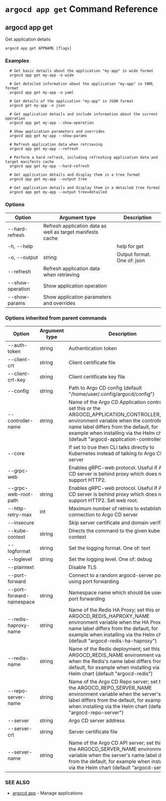 # `argocd app get` Command Reference

## argocd app get

Get application details

```
argocd app get APPNAME [flags]
```

### Examples

```
  # Get basic details about the application "my-app" in wide format
  argocd app get my-app -o wide
  
  # Get detailed information about the application "my-app" in YAML format
  argocd app get my-app -o yaml
  
  # Get details of the application "my-app" in JSON format
  argocd get my-app -o json
  
  # Get application details and include information about the current operation
  argocd app get my-app --show-operation
  
  # Show application parameters and overrides
  argocd app get my-app --show-params
  
  # Refresh application data when retrieving
  argocd app get my-app --refresh
  
  # Perform a hard refresh, including refreshing application data and target manifests cache
  argocd app get my-app --hard-refresh
  
  # Get application details and display them in a tree format
  argocd app get my-app --output tree
  
  # Get application details and display them in a detailed tree format
  argocd app get my-app --output tree=detailed
```

### Options

| Option | Argument type | Description |
| ---------------- | ------ | ---- |
| --hard-refresh| Refresh application data as well as target manifests cache |
| -h, --help | | help for get|
|  -o, --output | string    |Output format. One of: json|yaml|wide|tree (default "wide")|
| --refresh| Refresh application data when retrieving |
| --show-operation| Show application operation |
| --show-params| Show application parameters and overrides |

### Options inherited from parent commands

| Option | Argument type | Description |
| ---------------- | ------ | ---- |
| --auth-token | string | Authentication token |
| --client-crt | string | Client certificate file |
| --client-crt-key | string | Client certificate key file |
| --config | string | Path to Argo CD config (default "/home/user/.config/argocd/config") |
| --controller-name | string | Name of the Argo CD Application controller; set this or the ARGOCD_APPLICATION_CONTROLLER_NAME environment variable when the controller's name label differs from the default, for example when installing via the Helm chart (default "argocd-application-controller") |
| --core | |If set to true then CLI talks directly to Kubernetes instead of talking to Argo CD API server |
| --grpc-web | |Enables gRPC-web protocol. Useful if Argo CD server is behind proxy which does not support HTTP2. |
| --grpc-web-root-path | string | Enables gRPC-web protocol. Useful if Argo CD server is behind proxy which does not support HTTP2. Set web root. |
| --http-retry-max | int | Maximum number of retries to establish http connection to Argo CD server |
| --insecure | |Skip server certificate and domain verification |
| --kube-context | string | Directs the command to the given kube-context |
| --logformat | string | Set the logging format. One of: text|json (default "text") |
| --loglevel | string | Set the logging level. One of: debug|info|warn|error (default "info") |
| --plaintext | |Disable TLS |
| --port-forward | |Connect to a random argocd-server port using port forwarding |
| --port-forward-namespace | string | Namespace name which should be used for port forwarding |
| --redis-haproxy-name | string | Name of the Redis HA Proxy; set this or the ARGOCD_REDIS_HAPROXY_NAME environment variable when the HA Proxy's name label differs from the default, for example when installing via the Helm chart (default "argocd-redis-ha-haproxy") |
| --redis-name | string | Name of the Redis deployment; set this or the ARGOCD_REDIS_NAME environment variable when the Redis's name label differs from the default, for example when installing via the Helm chart (default "argocd-redis") |
| --repo-server-name | string | Name of the Argo CD Repo server; set this or the ARGOCD_REPO_SERVER_NAME environment variable when the server's name label differs from the default, for example when installing via the Helm chart (default "argocd-repo-server") |
| --server | string | Argo CD server address |
| --server-crt | string | Server certificate file |
| --server-name | string | Name of the Argo CD API server; set this or the ARGOCD_SERVER_NAME environment variable when the server's name label differs from the default, for example when installing via the Helm chart (default "argocd-server") |

### SEE ALSO

* [argocd app](argocd_app.md)	 - Manage applications


